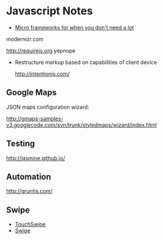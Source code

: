 # Javascript Notes

* [Micro frameworks for when you don't need a lot](http://microjs.com)

modernizr.com

http://requirejs.org
yepnope

* Restructure markup based on capabilities of client device
  
  http://intentionjs.com/

## Google Maps 

JSON maps configuration wizard:

http://gmaps-samples-v3.googlecode.com/svn/trunk/styledmaps/wizard/index.html


## Testing

http://jasmine.github.io/

## Automation

http://gruntjs.com/

## Swipe

* [TouchSwipe](http://labs.rampinteractive.co.uk/touchSwipe/demos/)
* [Swipe](https://github.com/thebird/Swipe)